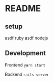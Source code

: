 # README

## setup
asdf ruby
asdf nodejs

## Development
Frontend
`yarn start`

Backend
`rails server`

